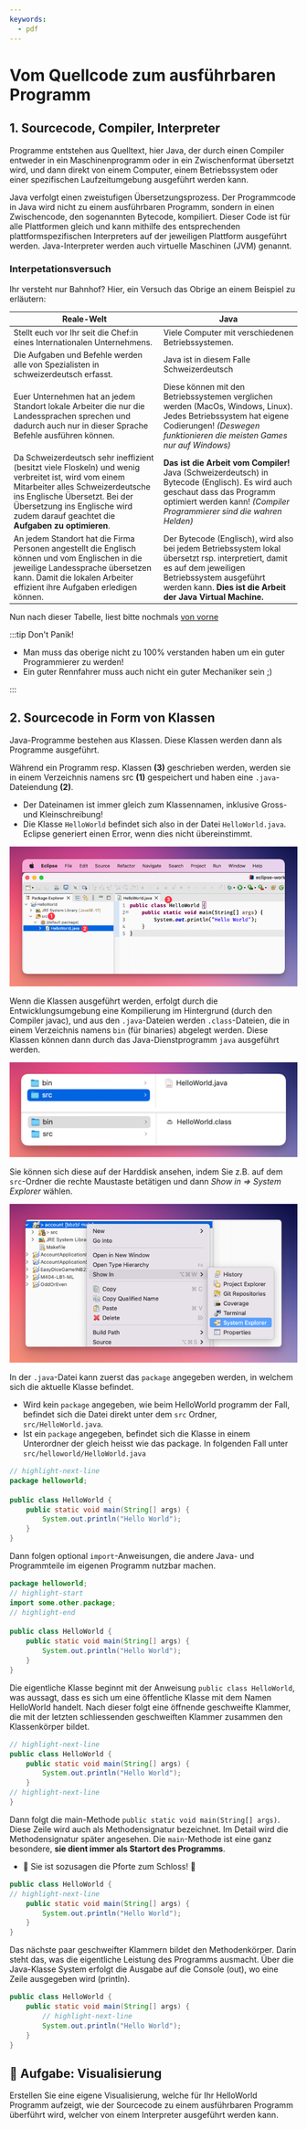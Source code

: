 ```yaml
---
keywords:
  - pdf
---
```


# Vom Quellcode zum ausführbaren Programm

## 1. Sourcecode, Compiler, Interpreter

Programme entstehen aus Quelltext, hier Java, der durch einen Compiler entweder
in ein Maschinenprogramm oder in ein Zwischenformat übersetzt wird, und dann
direkt von einem Computer, einem Betriebssystem oder einer spezifischen
Laufzeitumgebung ausgeführt werden kann.

Java verfolgt einen zweistufigen Übersetzungsprozess. Der Programmcode in Java
wird nicht zu einem ausführbaren Programm, sondern in einen Zwischencode, den
sogenannten Bytecode, kompiliert. Dieser Code ist für alle Plattformen gleich
und kann mithilfe des entsprechenden plattformspezifischen Interpreters auf der
jeweiligen Plattform ausgeführt werden. Java-Interpreter werden auch virtuelle
Maschinen (JVM) genannt.

### Interpetationsversuch

Ihr versteht nur Bahnhof? Hier, ein Versuch das Obrige an einem Beispiel zu
erläutern:

| Reale-Welt                                                                                                                                                                                                                                                       | Java                                                                                                                                                                                                                 |
| ---------------------------------------------------------------------------------------------------------------------------------------------------------------------------------------------------------------------------------------------------------------- | -------------------------------------------------------------------------------------------------------------------------------------------------------------------------------------------------------------------- |
| Stellt euch vor Ihr seit die Chef:in eines Internationalen Unternehmens.                                                                                                                                                                                         | Viele Computer mit verschiedenen Betriebssystemen.                                                                                                                                                                   |
| Die Aufgaben und Befehle werden alle von Spezialisten in schweizerdeutsch erfasst.                                                                                                                                                                               | Java ist in diesem Falle Schweizerdeutsch                                                                                                                                                                            |
| Euer Unternehmen hat an jedem Standort lokale Arbeiter die nur die Landessprachen sprechen und dadurch auch nur in dieser Sprache Befehle ausführen können.                                                                                                      | Diese können mit den Betriebssystemen verglichen werden (MacOs, Windows, Linux). Jedes Betriebssystem hat eigene Codierungen! _(Deswegen funktionieren die meisten Games nur auf Windows)_                           |
| Da Schweizerdeutsch sehr ineffizient (besitzt viele Floskeln) und wenig verbreitet ist, wird vom einem Mitarbeiter alles Schweizerdeutsche ins Englische Übersetzt. Bei der Übersetzung ins Englische wird zudem darauf geachtet die **Aufgaben zu optimieren**. | **Das ist die Arbeit vom Compiler!** Java (Schweizerdeutsch) in Bytecode (Englisch). Es wird auch geschaut dass das Programm optimiert werden kann! _(Compiler Programmierer sind die wahren Helden)_                |
| An jedem Standort hat die Firma Personen angestellt die Englisch können und vom Englischen in die jeweilige Landessprache übersetzen kann. Damit die lokalen Arbeiter effizient ihre Aufgaben erledigen können.                                                  | Der Bytecode (Englisch), wird also bei jedem Betriebssystem lokal übersetzt rsp. interpretiert, damit es auf dem jeweiligen Betriebssystem ausgeführt werden kann. **Dies ist die Arbeit der Java Virtual Machine.** |

Nun nach dieser Tabelle, liest bitte nochmals
[von vorne](#1-sourcecode-compiler-interpreter)

:::tip Don't Panik!

- Man muss das oberige nicht zu 100% verstanden haben um ein guter Programmierer
  zu werden!
- Ein guter Rennfahrer muss auch nicht ein guter Mechaniker sein ;)

:::

## 2. Sourcecode in Form von Klassen

Java-Programme bestehen aus Klassen. Diese Klassen werden dann als Programme
ausgeführt.

Während ein Programm resp. Klassen **(3)** geschrieben werden, werden sie in
einem Verzeichnis namens src **(1)** gespeichert und haben eine
`.java`-Dateiendung **(2)**.

- Der Dateinamen ist immer gleich zum Klassennamen, inklusive Gross- und
  Kleinschreibung!
- Die Klasse `HelloWorld` befindet sich also in der Datei `HelloWorld.java`.
  Eclipse generiert einen Error, wenn dies nicht übereinstimmt.

![class files](./images/class-files.png)

Wenn die Klassen ausgeführt werden, erfolgt durch die Entwicklungsumgebung eine
Kompilierung im Hintergrund (durch den Compiler javac), und aus den
`.java`-Dateien werden `.class`-Dateien, die in einem Verzeichnis namens `bin`
(für binaries) abgelegt werden. Diese Klassen können dann durch das
Java-Dienstprogramm `java` ausgeführt werden.

![src bin](./images/src-bin.png)

Sie können sich diese auf der Harddisk ansehen, indem Sie z.B. auf dem
`src`-Ordner die rechte Maustaste betätigen und dann _Show in => System
Explorer_ wählen.

![show in](./images/show-in.png)

In der `.java`-Datei kann zuerst das `package` angegeben werden, in welchem sich
die aktuelle Klasse befindet.

- Wird kein `package` angegeben, wie beim HelloWorld programm der Fall, befindet
  sich die Datei direkt unter dem `src` Ordner, `src/HelloWorld.java`.
- Ist ein `package` angegeben, befindet sich die Klasse in einem Unterordner der
  gleich heisst wie das package. In folgenden Fall unter
  `src/helloworld/HelloWorld.java`

```java
// highlight-next-line
package helloworld;

public class HelloWorld {
	public static void main(String[] args) {
		System.out.println("Hello World");
	}
}
```

Dann folgen optional `import`-Anweisungen, die andere Java- und Programmteile im
eigenen Programm nutzbar machen.

```java
package helloworld;
// highlight-start
import some.other.package;
// highlight-end

public class HelloWorld {
	public static void main(String[] args) {
		System.out.println("Hello World");
	}
}
```

Die eigentliche Klasse beginnt mit der Anweisung `public class HelloWorld`, was
aussagt, dass es sich um eine öffentliche Klasse mit dem Namen HelloWorld
handelt. Nach dieser folgt eine öffnende geschweifte Klammer, die mit der
letzten schliessenden geschweiften Klammer zusammen den Klassenkörper bildet.

```java
// highlight-next-line
public class HelloWorld {
	public static void main(String[] args) {
		System.out.println("Hello World");
	}
// highlight-next-line
}
```

Dann folgt die main-Methode `public static void main(String[] args)`. Diese
Zeile wird auch als Methodensignatur bezeichnet. Im Detail wird die
Methodensignatur später angesehen. Die `main`-Methode ist eine ganz besondere,
**sie dient immer als Startort des Programms**. 

- :european_castle: Sie ist sozusagen die Pforte zum Schloss! :european_castle:

```java
public class HelloWorld {
// highlight-next-line
	public static void main(String[] args) {
		System.out.println("Hello World");
	}
}
```

Das nächste paar geschweifter Klammern bildet den Methodenkörper. Darin steht
das, was die eigentliche Leistung des Programms ausmacht. Über die Java-Klasse
System erfolgt die Ausgabe auf die Console (out), wo eine Zeile ausgegeben wird
(println).

```java
public class HelloWorld {
	public static void main(String[] args) {
        // highlight-next-line
		System.out.println("Hello World");
	}
}
```

## :pencil: Aufgabe: Visualisierung

Erstellen Sie eine eigene Visualisierung, welche für Ihr HelloWorld Programm
aufzeigt, wie der Sourcecode zu einem ausführbaren Programm überführt wird,
welcher von einem Interpreter ausgeführt werden kann.
